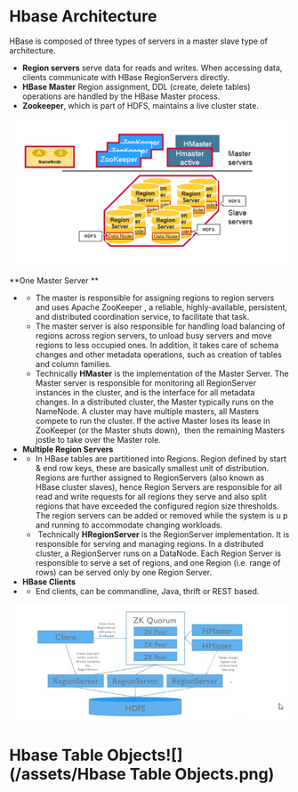 # Hbase Architecture

HBase is composed of three types of servers in a master slave type of architecture.

* **Region servers** serve data for reads and writes. When accessing data, clients communicate with HBase RegionServers directly. 
* **HBase Master**  Region assignment, DDL \(create, delete tables\) operations are handled by the HBase Master process. 
* **Zookeeper**, which is part of HDFS, maintains a live cluster state.

![](/assets/HbaseArch1.png)

**One Master Server **

* * The master is responsible for assigning regions to region servers and uses Apache ZooKeeper , a reliable, highly-available, persistent, and distributed coordination service, to facilitate that task. 
  * The master server is also responsible for handling load balancing of regions across region servers, to unload busy servers and move regions to less occupied ones. In addition, it takes care of schema changes and other metadata operations, such as creation of tables and column families.
  * Technically 
    **HMaster**
     is the implementation of the Master Server. The Master server is responsible for monitoring all RegionServer instances in the cluster, and is the interface for all metadata changes. In a distributed cluster, the Master typically runs on the NameNode. A cluster may have multiple masters, all Masters compete to run the cluster. If the active Master loses its lease in ZooKeeper \(or the Master shuts down\),  then the remaining Masters jostle to take over the Master role.   
* **Multiple Region Servers**
* * In HBase tables are partitioned into Regions. Region defined by start 
    &
     end row keys, these are basically smallest unit of distribution. Regions are further assigned to RegionServers \(also known as HBase cluster slaves\), hence Region Servers are responsible for all read and write requests for all regions they serve and also split regions that have exceeded the configured region size thresholds. The region servers can be added or removed while the system is u p and running to accommodate changing workloads. 
  *  Technically 
    **HRegionServer**
     is the RegionServer implementation. It is responsible for serving and managing regions. In a distributed cluster, a RegionServer runs on a DataNode. Each Region Server is responsible to serve a set of regions, and one Region \(i.e. range of rows\) can be served only by one Region Server.
* **HBase Clients**
* * End clients, can be commandline, Java, thrift or REST based. 

![](/assets/HbaseArch.png)

# Hbase Table Objects![](/assets/Hbase Table Objects.png)



